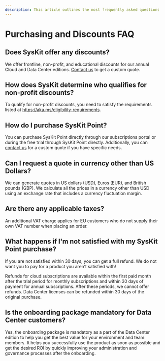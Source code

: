 ```yaml
---
description: This article outlines the most frequently asked questions about purchasing and discounts for SysKit Point.
---
```


# Purchasing and Discounts FAQ

## Does SysKit offer any discounts?

We offer frontline, non-profit, and educational discounts for our annual Cloud and Data Center editions. [Contact us](https://www.syskit.com/company/contact-us) to get a custom quote.

## How does SysKit determine who qualifies for non-profit discounts? 

To qualify for non-profit discounts, you need to satisfy the requirements listed at https://aka.ms/eligibility-requirements.

## How do I purchase SysKit Point? 

You can purchase SysKit Point directly through our subscriptions portal or during the free trial through SysKit Point directly. 
Additionally, you can [contact us](https://www.syskit.com/company/contact-us) for a custom quote if you have specific needs.

## Can I request a quote in currency other than US Dollars? 

We can generate quotes in US dollars (USD), Euros (EUR), and British pounds (GBP). We calculate all the prices in a currency other than USD using an exchange rate that includes a currency fluctuation margin.

## Are there any applicable taxes? 

An additional VAT charge applies for EU customers who do not supply their own VAT number when placing an order.

## What happens if I'm not satisfied with my SysKit Point purchase? 

If you are not satisfied within 30 days, you can get a full refund. We do not want you to pay for a product you aren’t satisfied with! 

Refunds for cloud subscriptions are available within the first paid month after the trial period for monthly subscriptions and within 30 days of payment for annual subscriptions. After these periods, we cannot offer refunds. 
Data Center licenses can be refunded within 30 days of the original purchase.

## Is the onboarding package mandatory for Data Center customers? 

Yes, the onboarding package is mandatory as a part of the Data Center edition to help you get the best value for your environment and team members. It helps you successfully use the product as soon as possible and get the desired ROI by quickly improving your administration and governance processes after the onboarding. 